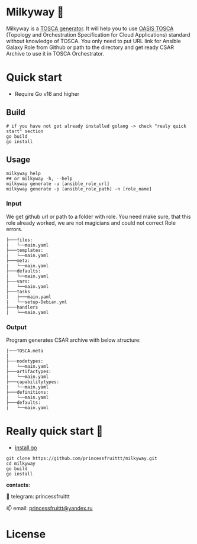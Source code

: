 # Milkyway :milky_way:
Milkyway is a [TOSCA generator](https://docs.oasis-open.org/tosca/TOSCA/v2.0/csd03/TOSCA-v2.0-csd03.html#_Toc56506778). It will help you to use [OASIS TOSCA](https://www.oasis-open.org/committees/tc_home.php?wg_abbrev=tosca) (Topology and Orchestration Specification for Cloud Applications) standard without knowledge of TOSCA.
You only need to put URL link for Ansible Galaxy Role from Github or path to the directory and get ready CSAR Archive to use it in TOSCA Orchestrator.
# Quick start 
* Require Go v16 and higher
## Build
```
# if you have not got already installed golang -> check "realy quick start" section
go build
go install
```
## Usage
```
milkyway help
## or milkyway -h, --help
milkyway generate -u [ansible_role_url] 
milkyway generate -p [ansible_role_path] -n [role_name]
```
### Input
We get github url or path to a folder with role. You need make sure, that this role already worked, we are not magicians and could not correct Role errors.
```
├───files:
|   └──main.yaml
├───templates:
|   └──main.yaml
├───meta:
|   └──main.yaml
├───defaults:
|   └──main.yaml
├───vars:
|   └──main.yaml
├───tasks
|   ├───main.yaml
|   └──setup-Debian.yml
├───handlers
|   └──main.yaml
```
### Output
Program generates CSAR archive with below structure:
```
|───TOSCA.meta
|
├───nodetypes:
|   └──main.yaml
├───artifactypes:
|   └──main.yaml
├───capabilitytypes:
|   └──main.yaml
├───definitions:
|   └──main.yaml
├───defaults:
|   └──main.yaml
```
# Really quick start :stars:
* [install go](https://golang.org/doc/install)
```
git clone https://github.com/princessfruittt/milkyway.git
cd milkyway
go build
go install
 ```
**contacts:**

:iphone: telegram: princessfruittt

:mailbox: email: princessfruittt@yandex.ru

# License
